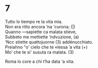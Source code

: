# 7  
  
Tutto lo tiempo re la vita mia.  
Non era ritto ancora ‘na 'curona; (|)  
Quanno —sapiette ca malata stieve,  
Subbeto me mettiette ‘ndvuzione, (a)  
‘Ncc stiette quattojuorne (3) addénucchiato.  
Preiahno "o' cielo che te «lessa ’a vita (+)  
Mo’ che te si' susuta ra malata. (3)  
  
Roma lo core a chi t‘ha data ‘a vita.  
  
  
